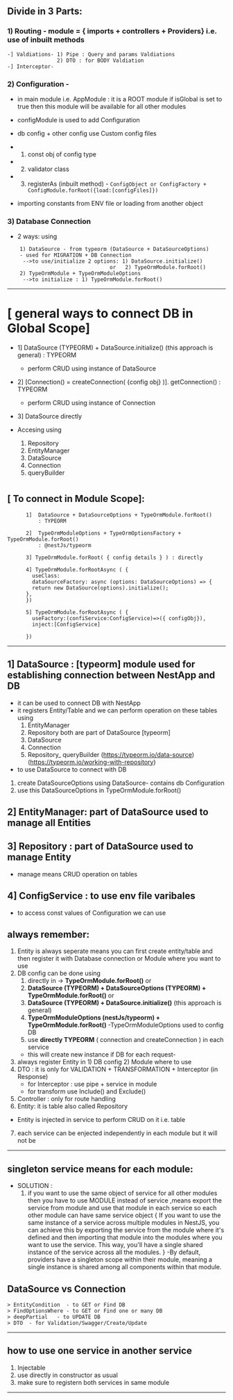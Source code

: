 ## Divide in 3 Parts:

### 1) Routing - module = { imports + controllers + Providers} i.e. use of inbuilt methods
```
-] Valdiations- 1) Pipe : Query and params Valdiations
                2) DTO : for BODY Valdiation
-] Interceptor- 
```
### 2) Configuration -
  - in main module i.e. AppModule : it is a ROOT module
    if isGlobal is set to true  then this module will be available for all other modules
  - configModule is used to add Configuration
  - db config + other config use Custom config files  

  - 1) const obj of config type
  - 2) validator class 
  - 3) registerAs (inbuilt method) - 
  `ConfigObject or ConfigFactory + ConfigModule.forRoot({load:[configFiles]})`
  - importing constants from ENV file or loading from another object
### 3) Database Connection
   - 2 ways: using
   ```
       1) DataSource - from typeorm (DataSource + DataSourceOptions)
       - used for MIGRATION + DB Connection
        -->to use/initialize 2 options: 1) DataSource.initialize() 
                                    or   2) TypeOrmModule.forRoot()
       2) TypeOrmModule + TypeOrmModuleOptions 
        -->to initialize : 1) TypeOrmModule.forRoot()
  ```
---
# [ general ways to connect DB in Global Scope]


- 1]  DataSource (TYPEORM) + DataSource.initialize() (this approach is general)
    : TYPEORM
    - perform CRUD using instance of DataSource

- 2] [Connection() = createConnection( {config obj} )]. getConnection()
    : TYPEORM
    - perform CRUD using instance of Connection 
- 3] DataSource directly

- Accesing using 
    1) Repository 
    2) EntityManager 
    3) DataSource 
    4) Connection
    5) queryBuilder
#
## [ To connect in Module Scope]:
```
      1]  DataSource + DataSourceOptions + TypeOrmModule.forRoot()
          : TYPEORM

      2]  TypeOrmModuleOptions + TypeOrmOptionsFactory + TypeOrmModule.forRoot()
          : @nestJs/typeorm

      3] TypeOrmModule.forRoot( { config details } ) : directly

      4] TypeOrmModule.forRootAsync ( {
        useClass:
        dataSourceFactory: async (options: DataSourceOptions) => {
        return new DataSource(options).initialize();
      },
      })

      5] TypeOrmModule.forRootAsync ( { 
        useFactory:(confiService:ConfigService)=>({ configObj}),
        inject:[ConfigService]

      })
```
-----------------

## 1] DataSource : [typeorm] module used for establishing connection between NestApp and DB 
- it can be used to connect DB with NestApp
- it registers Entity/Table and we can perform operation on these
   tables using 
  1) EntityManager 
  2) Repository  both are part of DataSource [typeorm]
  3) DataSource
  4) Connection
  5) Repository_ queryBuilder
(https://typeorm.io/data-source)
(https://typeorm.io/working-with-repository)
- to use DataSource to connect with DB 
1) create DataSourceOptions using DataSource- contains db Configuration
2) use this DataSourceOptions in TypeOrmModule.forRoot()

## 2] EntityManager: part of DataSource used to manage all Entities
## 3] Repository : part of DataSource used to manage Entity
- manage means CRUD operation on tables
## 4] ConfigService : to use env file varibales
- to access const values of Configuration we can use 

## always remember:
1) Entity is always seperate means you can first create entity/table 
    and then register it with Database connection or Module where you
    want to use
2) DB config can be done using 
    1) directly in  -> **TypeOrmModule.forRoot()** or
    2) **DataSource (TYPEORM) + DataSourceOptions (TYPEORM) +
     TypeOrmModule.forRoot()**  or 
    3) **DataSource (TYPEORM) + DataSource.initialize()** (this approach is general)
    4) **TypeOrmModuleOptions (nestJs/typeorm) + TypeOrmModule.forRoot()**
      -TypeOrmModuleOptions used to config DB
    5) use **directly TYPEORM** ( connection and createConnection ) in each service
      - this will create new instance if DB for each request-
3) always register Entity in 1) DB config 2) Module where to use
4) DTO : it is only for VALIDATION + TRANSFORMATION + Interceptor (in Response)
      - for Interceptor : use pipe + service in module
      - for transform use Include() and Exclude()
5) Controller : only for route handling
6) Entity: it is table also called Repository 
  - Entity is injected in service to perform CRUD on it i.e. table
7) each service can be enjected independently in each module but it will not be
 
----
## singleton service means for each module:
- SOLUTION : 
  1.  if you want to use the same object of service for all other 
  modules then you have to use MODULE instead of service ,means export 
  the service from module and use that module in each service so each 
  other module can have same service object
  {
    If you want to use the same instance of a service across multiple modules 
  in NestJS, you can achieve this by exporting the service from the module 
  where it's defined and then importing that module into the modules where
   you want to use the service. This way, you'll have a single shared 
   instance of the service across all the modules.
   }
  -By default, providers have a singleton scope within their module, 
  meaning a single instance is shared among all components within that module.

## DataSource vs Connection 
```
> EntityCondition  - to GET or Find DB
> FindOptionsWhere - to GET or Find one or many DB 
> deepPartial   - to UPDATE DB
> DTO  - for Validation/Swagger/Create/Update
```
------------------
## how to use one service in another service
1) Injectable 
2) use directly in constructor as usual
3) make sure to registern both services in same module
----------------
